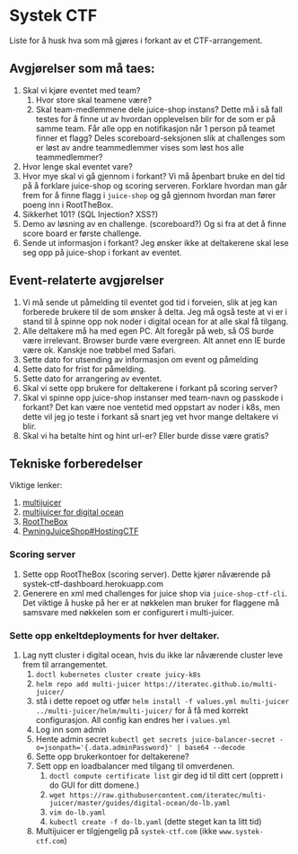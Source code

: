 # Systek CTF

Liste for å husk hva som må gjøres i forkant av et CTF-arrangement. 

## Avgjørelser som må taes: 

1. Skal vi kjøre eventet med team? 
    1. Hvor store skal teamene være?
    2. Skal team-medlemmene dele juice-shop instans? Dette må i så fall testes for å finne ut av hvordan opplevelsen blir 
    for de som er på samme team. Får alle opp en notifikasjon når 1 person på teamet finner et flagg? Deles scoreboard-seksjonen
       slik at challenges som er løst av andre teammedlemmer vises som løst hos alle teammedlemmer?
2. Hvor lenge skal eventet vare? 
3. Hvor mye skal vi gå gjennom i forkant? Vi må åpenbart bruke en del tid på å forklare juice-shop og scoring serveren. 
Forklare hvordan man går frem for å finne flagg i `juice-shop` og gå gjennom hvordan man fører poeng inn i RootTheBox.
4. Sikkerhet 101? (SQL Injection? XSS?)
5. Demo av løsning av en challenge. (scoreboard?) Og si fra at det å finne score board er første challenge.
6. Sende ut informasjon i forkant? Jeg ønsker ikke at deltakerene skal lese seg opp på juice-shop i forkant av eventet.

 
## Event-relaterte avgjørelser
1. Vi må sende ut påmelding til eventet god tid i forveien, slik at jeg kan forberede brukere til de som ønsker å delta.
   Jeg må også teste at vi er i stand til å spinne opp nok noder i digital ocean for at alle skal få tilgang.
2. Alle deltakere må ha med egen PC. Alt foregår på web, så OS burde være irrelevant. Browser burde være evergreen. 
Alt annet enn IE burde være ok. Kanskje noe trøbbel med Safari.
3. Sette dato for utsending av informasjon om event og påmelding
4. Sette dato for frist for påmelding. 
5. Sette dato for arrangering av eventet.
6. Skal vi sette opp brukere for deltakerene i forkant på scoring server? 
7. Skal vi spinne opp juice-shop instanser med team-navn og passkode i forkant? Det kan være noe ventetid med oppstart av 
   noder i k8s, men dette vil jeg jo teste i forkant så snart jeg vet hvor mange deltakere vi blir.
8. Skal vi ha betalte hint og hint url-er? Eller burde disse være gratis?   


## Tekniske forberedelser
Viktige lenker: 
1. [multijuicer](https://github.com/iteratec/multi-juicer)
2. [multijuicer for digital ocean](https://github.com/iteratec/multi-juicer/blob/master/guides/digital-ocean/digital-ocean.md)
3. [RootTheBox](https://github.com/moloch--/RootTheBox)
4. [PwningJuiceShop#HostingCTF](https://pwning.owasp-juice.shop/part1/ctf.html)
### Scoring server
1. Sette opp RootTheBox (scoring server). Dette kjører nåværende på systek-ctf-dashboard.herokuapp.com
2. Generere en xml med challenges for juice shop via `juice-shop-ctf-cli`. Det viktige å huske på her er at
nøkkelen man bruker for flaggene må samsvare med nøkkelen som er configurert i multi-juicer.
   
### Sette opp enkeltdeployments for hver deltaker.
1. Lag nytt cluster i digital ocean, hvis du ikke lar nåværende cluster leve frem til arrangementet. 
    1. `doctl kubernetes cluster create juicy-k8s`
    2. `helm repo add multi-juicer https://iteratec.github.io/multi-juicer/`
    3. stå i dette repoet og utfør `helm install -f values.yml multi-juicer ../multi-juicer/helm/multi-juicer/` for å 
få med korrekt configurasjon. All config kan endres her i `values.yml`
    4. Log inn som admin
    5. Hente admin secret `kubectl get secrets juice-balancer-secret -o=jsonpath='{.data.adminPassword}' | base64 --decode`
    6. Sette opp brukerkontoer for deltakerene?
    7. Sett opp en loadbalancer med tilgang til omverdenen. 
        1. `doctl compute certificate list` gir deg id til ditt cert (opprett i do GUI for ditt domene.)
        2. `wget https://raw.githubusercontent.com/iteratec/multi-juicer/master/guides/digital-ocean/do-lb.yaml`
        3. `vim do-lb.yaml`
        4. `kubectl create -f do-lb.yaml` (dette steget kan ta litt tid)
    8. Multijuicer er tilgjengelig på `systek-ctf.com` (ikke `www.systek-ctf.com`)
    
